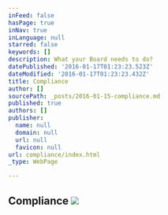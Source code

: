 ```yaml
---
inFeed: false
hasPage: true
inNav: true
inLanguage: null
starred: false
keywords: []
description: What your Board needs to do?
datePublished: '2016-01-17T01:23:23.523Z'
dateModified: '2016-01-17T01:23:23.432Z'
title: Compliance
author: []
sourcePath: _posts/2016-01-15-compliance.md
published: true
authors: []
publisher:
  name: null
  domain: null
  url: null
  favicon: null
url: compliance/index.html
_type: WebPage

---
```

## Compliance ![](https://the-grid-user-content.s3-us-west-2.amazonaws.com/8cf1af9d-5395-4bb9-acd7-111f42fa04c1.png)